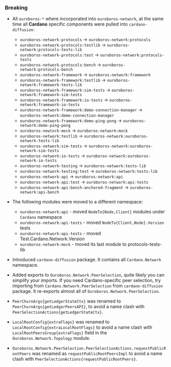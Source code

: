 ### Breaking

- All `ouroboros-*` where incorporated into `ouroboros-network`, at the same
  time all **Cardano** specific components were pulled into `cardano-diffusion`:

  * `ouroboros-network-protocols`                         -> `ouroboros-network:protocols`
  * `ouroboros-network-protocols:testlib`                 -> `ouroboros-network:protocols-tests-lib`
  * `ouroboros-network-protocols:test`                    -> `ouroboros-network:protocols-tests`
  * `ouroboros-network-protocols:bench`                   -> `ouroboros-network:protocols-bench`
  * `ouroboros-network-framework`                         -> `ouroboros-network:framework`
  * `ouroboros-network-framework:testlib`                 -> `ouroboros-network:framework-tests-lib`
  * `ouroboros-network-framework:sim-tests`               -> `ouroboros-network:framework-sim-tests`
  * `ouroboros-network-framework:io-tests`                -> `ouroboros-network:framework-io-tests`
  * `ouroboros-network-framework:demo-connection-manager` -> `ouroboros-network:demo-connection-manager`
  * `ouroboros-network-framework:demo-ping-pong`          -> `ouroboros-network:demo-ping-pong`
  * `ouroboros-newtork-mock`                              -> `ouroboros-network:mock`
  * `ouroboros-network:testlib`                           -> `ouroboros-network:ouroboros-network-tests-lib`
  * `ouroboros-network:sim-tests`                         -> `ouroboros-network:ouroboros-network-sim-tests`
  * `ouroboros-network:io-tests`                          -> `ouroboros-network:ouroboros-network-io-tests`
  * `ouroboros-network-testing`                           -> `ouroboros-network:tests-lib`
  * `ouroboros-network-testing:test`                      -> `ouroboros-network:tests-lib`
  * `ouroboros-network-api`                               -> `ouroboros-network:api`
  * `ouroboros-network-api:test`                          -> `ouroboros-network:api-tests`
  * `ouroboros-network-api:bench-anchored-fragment`       -> `ouroboros-network:api-bench`

- The following modules were moved to a different namespace:
  * `ouroboros-network:api` - moved `NodeTo{Node,Client}` modules under `Cardano` namespace
  * `ouroboros-network:api-tests` - moved `NodeTo{Client,Node}.Version` tests
  * `ouroboros-network:api-tests` - moved Test.Cardano.Network.Version
  * `ouroboros-network:mock` - moved its last module to protocols-tests-lib

- Introduced `cardano-diffusion` package.  It contains all `Cardano.Network`
  namespace.

- Added exports to `Ouroboros.Network.PeerSelection`, quite likely you can
  simplify your imports.  If you need Cardano-specific peer selection, try
  importing from `Cardano.Network.PeerSelection` from `cardano-diffusion`
  package.  It re-exports almost all of `Ouroboros.Network.PeerSelection`.

- `PeerChurnArgs{getLedgerStateCtx}` was renamed to
  `PeerChurnArgs{getLedgerPeersAPI}`, to avoid a name clash with
  `PeerSelectionActions{getLedgerStateCtx}`.

- `LocalRootConfig{extraFlags}` was renamed to
  `LocalRootConfig{extraLocalRootFlags}` to avoid a name clash with
  `LocalRootPeersGroup{extraFlags}` field in the `Ouroboros.Network.Topology`
  module.

- `Ouroboros.Network.PeerSelection.PeerSelectionActions.requestPublicRootPeers`
   was renamed as `requestPublicRootPeersImpl` to avoid a name clash with
   `PeerSelectionActions{requestPublicRootPeers}`.
